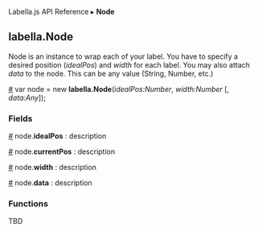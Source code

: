 Labella.js API Reference ▸ **Node**

## labella.Node

Node is an instance to wrap each of your label. You have to specify a desired position (*idealPos*) and *width* for each label. You may also attach *data* to the node. This can be any value (String, Number, etc.)

<a name="constructor" href="Node#constructor">#</a> var node = new **labella.Node**(*idealPos:Number*, *width:Number* [, *data:Any*]);

### Fields

<a name="idealPos" href="Node#idealPos">#</a> node.**idealPos** 
: description

<a name="currentPos" href="Node#currentPos">#</a> node.**currentPos**
: description

<a name="width" href="Node#width">#</a> node.**width** 
: description

<a name="data" href="Node#data">#</a> node.**data** 
: description

### Functions

TBD